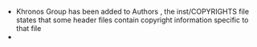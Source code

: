 
- Khronos Group has been added to Authors <cph>, the inst/COPYRIGHTS file states that some header files contain copyright information specific to that file
- 